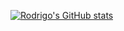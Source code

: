 [![Rodrigo's GitHub stats](https://github-readme-stats.vercel.app/api?username=rodrigopp22)](https://github.com/anuraghazra/github-readme-stats)

